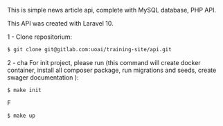 This is simple news article api, complete with MySQL database, PHP API.

This API was created with Laravel 10.

1 - Clone repositorium:
```sh
$ git clone git@gitlab.com:uoai/training-site/api.git
```

2 - cha
For init project, please run (this command will create docker container, install all composer package, run migrations 
and seeds, create swager documentation
):

```make init
$ make init
```

F
```make up
$ make up
```
